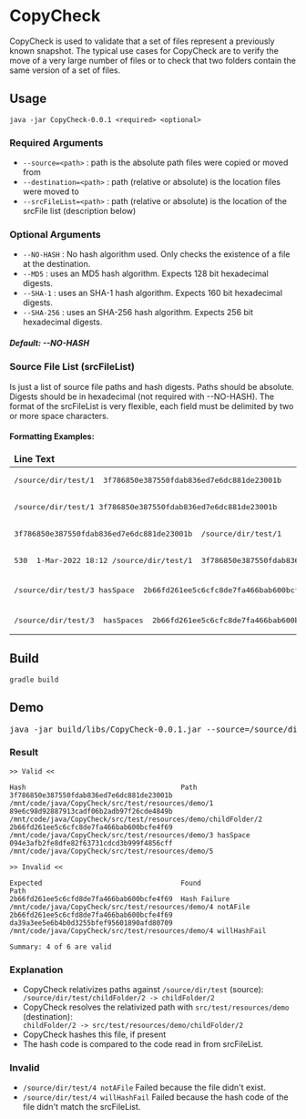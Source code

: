 # CopyCheck

CopyCheck is used to validate that a set of files represent a previously known snapshot.  The typical use cases for CopyCheck are to verify the move of a very large number of files or to check that two folders contain the same version of a set of files.

## Usage

```java -jar CopyCheck-0.0.1 <required> <optional>```
### Required Arguments
* ```--source=<path>``` : path is the absolute path files were copied or moved from
* ```--destination=<path>``` : path (relative or absolute) is the location files were moved to
* ```--srcFileList=<path>``` : path (relative or absolute) is the location of the srcFile list (description below)
### Optional Arguments
* ```--NO-HASH``` : No hash algorithm used.  Only checks the existence of a file at the destination.
* ```--MD5``` : uses an MD5 hash algorithm.  Expects 128 bit hexadecimal digests.
* ```--SHA-1``` : uses an SHA-1 hash algorithm.  Expects 160 bit hexadecimal digests.
* ```--SHA-256``` : uses an SHA-256 hash algorithm.  Expects 256 bit hexadecimal digests.
##### Default: --NO-HASH
### Source File List (srcFileList)
Is just a list of source file paths and hash digests.  Paths should be absolute.  Digests should be in hexadecimal (not required with --NO-HASH).   The format of the srcFileList is very flexible, each field must be delimited by two or more space characters.
#### Formatting Examples:
<table> 
    <thead>
        <tr>
            <td>
                <b>Line Text</b>
            </td>
            <td>
                <b>Validity</b>
            </td>
            <td>
                <b>Explanation</b>
            </td>
        </tr>
    </thead>
    <tbody>
        <tr>
            <td>
                <pre>/source/dir/test/1  3f786850e387550fdab836ed7e6dc881de23001b</pre>
            </td>
            <td>
                OK!           
            </td>
            <td>
            </td>
        </tr>
        <tr>
          <td>
            <pre>/source/dir/test/1 3f786850e387550fdab836ed7e6dc881de23001b</pre> 
          </td>
          <td>
            NOT OK
          </td>
          <td>
            only single space between columns
          </td>
        </tr>
        <tr>
            <td>
                <pre>3f786850e387550fdab836ed7e6dc881de23001b  /source/dir/test/1</pre>
            </td>
            <td> 
                OK!
            </td>
            <td> 
            </td>
        </tr>
        <tr>     
            <td>
                <pre>530  1-Mar-2022 18:12 /source/dir/test/1  3f786850e387550fdab836ed7e6dc881de23001b</pre>
            </td>
            <td> 
                OK!
            </td>
            <td> 
            </td>
        </tr>
        <tr>     
            <td>
                <pre>/source/dir/test/3 hasSpace  2b66fd261ee5c6cfc8de7fa466bab600bcfe4f69</pre>
            </td>
            <td>
                OK!
            </td>
            <td> 
                parsed path is <code>/source/dir/test/3 hasSpace</code>
            </td>
        </tr>
        <tr>     
            <td>
                <pre>/source/dir/test/3  hasSpaces  2b66fd261ee5c6cfc8de7fa466bab600bcfe4f69</pre>
            </td>
            <td>
                OK!
            </td>
            <td> 
                parsed path is <code>/source/dir/test/3</code>
            </td>
        </tr>    
    </tbody>
</table> 

## Build
```gradle build```
## Demo

<div> <pre>java -jar build/libs/CopyCheck-0.0.1.jar --source=/source/dir/test --destination=src/test/resources/demo --srcFileList=src/test/resources/demo.list --SHA-1 </pre></div>

### Result
```
>> Valid << 

Hash                                      Path
3f786850e387550fdab836ed7e6dc881de23001b  /mnt/code/java/CopyCheck/src/test/resources/demo/1
89e6c98d92887913cadf06b2adb97f26cde4849b  /mnt/code/java/CopyCheck/src/test/resources/demo/childFolder/2
2b66fd261ee5c6cfc8de7fa466bab600bcfe4f69  /mnt/code/java/CopyCheck/src/test/resources/demo/3 hasSpace
094e3afb2fe8dfe82f63731cdcd3b999f4856cff  /mnt/code/java/CopyCheck/src/test/resources/demo/5

>> Invalid << 

Expected                                  Found                                     Path
2b66fd261ee5c6cfd8de7fa466bab600bcfe4f69  Hash Failure                              /mnt/code/java/CopyCheck/src/test/resources/demo/4 notAFile
2b66fd261ee5c6cfd8de7fa466bab600bcfe4f69  da39a3ee5e6b4b0d3255bfef95601890afd80709  /mnt/code/java/CopyCheck/src/test/resources/demo/4 willHashFail

Summary: 4 of 6 are valid
```
### Explanation
- CopyCheck relativizes paths against ```/source/dir/test``` (source): <div>```/source/dir/test/childFolder/2 -> childFolder/2```</div>
- CopyCheck resolves the relativized path with ```src/test/resources/demo``` (destination): <div>```childFolder/2 -> src/test/resources/demo/childFolder/2```</div>
- CopyCheck hashes this file, if present
- The hash code is compared to the code read in from srcFileList.
### Invalid
- ```/source/dir/test/4 notAFile``` Failed because the file didn't exist.
- ```/source/dir/test/4 willHashFail``` Failed because the hash code of the file didn't match the srcFileList.
